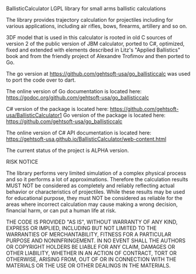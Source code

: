 BallisticCalculator
LGPL library for small arms ballistic calculations

The library provides trajectory calculation for projectiles including for various applications, including air rifles, bows, firearms, artillery and so on.

3DF model that is used in this calculator is rooted in old C sources of version 2 of the public version of JBM calculator, ported to C#, optimized, fixed and extended with elements described in Litz's "Applied Ballistics" book and from the friendly project of Alexandre Trofimov and then ported to Go. 

The go version at https://github.com/gehtsoft-usa/go_ballisticcalc was used to port the code over to dart. 

The online version of Go documentation is located here: https://godoc.org/github.com/gehtsoft-usa/go_ballisticcalc

C# version of the package is located here: https://github.com/gehtsoft-usa/BallisticCalculator1
Go version of the package is located here: https://github.com/gehtsoft-usa/go_ballisticcalc

The online version of C# API documentation is located here: https://gehtsoft-usa.github.io/BallisticCalculator/web-content.html

The current status of the project is ALPHA version.

RISK NOTICE

The library performs very limited simulation of a complex physical process and so it performs a lot of approximations. Therefore the calculation results MUST NOT be considered as completely and reliably reflecting actual behavior or characteristics of projectiles. While these results may be used for educational purpose, they must NOT be considered as reliable for the areas where incorrect calculation may cause making a wrong decision, financial harm, or can put a human life at risk.

THE CODE IS PROVIDED "AS IS", WITHOUT WARRANTY OF ANY KIND, EXPRESS OR IMPLIED, INCLUDING BUT NOT LIMITED TO THE WARRANTIES OF MERCHANTABILITY, FITNESS FOR A PARTICULAR PURPOSE AND NONINFRINGEMENT. IN NO EVENT SHALL THE AUTHORS OR COPYRIGHT HOLDERS BE LIABLE FOR ANY CLAIM, DAMAGES OR OTHER LIABILITY, WHETHER IN AN ACTION OF CONTRACT, TORT OR OTHERWISE, ARISING FROM, OUT OF OR IN CONNECTION WITH THE MATERIALS OR THE USE OR OTHER DEALINGS IN THE MATERIALS.
